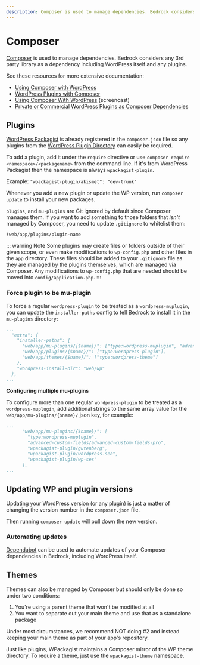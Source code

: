 ```yaml
---
description: Composer is used to manage dependencies. Bedrock considers any 3rd party library as a dependency including WordPress itself and any plugins.
---
```


# Composer

[Composer](http://getcomposer.org) is used to manage dependencies. Bedrock considers any 3rd party library as a dependency including WordPress itself and any plugins.

See these resources for more extensive documentation:

- [Using Composer with WordPress](https://roots.io/using-composer-with-wordpress/)
- [WordPress Plugins with Composer](https://roots.io/wordpress-plugins-with-composer/)
- [Using Composer With WordPress](https://roots.io/screencasts/using-composer-with-wordpress/) (screencast)
- [Private or Commercial WordPress Plugins as Composer Dependencies](https://roots.io/guides/private-or-commercial-wordpress-plugins-as-composer-dependencies/)

## Plugins

[WordPress Packagist](http://wpackagist.org/) is already registered in the `composer.json` file so any plugins from the [WordPress Plugin Directory](http://wordpress.org/plugins/) can easily be required.

To add a plugin, add it under the `require` directive or use `composer require <namespace>/<packagename>` from the command line. If it's from WordPress Packagist then the namespace is always `wpackagist-plugin`.

Example: `"wpackagist-plugin/akismet": "dev-trunk"`

Whenever you add a new plugin or update the WP version, run `composer update` to install your new packages.

`plugins`, and `mu-plugins` are Git ignored by default since Composer manages them. If you want to add something to those folders that *isn't* managed by Composer, you need to update `.gitignore` to whitelist them:

`!web/app/plugins/plugin-name`

::: warning Note
Some plugins may create files or folders outside of their given scope, or even make modifications to `wp-config.php` and other files in the `app` directory. These files should be added to your `.gitignore` file as they are managed by the plugins themselves, which are managed via Composer. Any modifications to `wp-config.php` that are needed should be moved into `config/application.php`.
:::

### Force plugin to be mu-plugin

To force a regular `wordpress-plugin` to be treated as a `wordpress-muplugin`, you can update the `installer-paths` config to tell Bedrock to install it in the `mu-plugins` directory:

```yaml
...
  "extra": {
    "installer-paths": {
      "web/app/mu-plugins/{$name}/": ["type:wordpress-muplugin", "advanced-custom-fields/advanced-custom-fields-pro"],
      "web/app/plugins/{$name}/": ["type:wordpress-plugin"],
      "web/app/themes/{$name}/": ["type:wordpress-theme"]
    },
    "wordpress-install-dir": "web/wp"
  },
...
```

**Configuring multiple mu-plugins**

To configure more than one regular `wordpress-plugin` to be treated as a `wordpress-muplugin`, add additional strings to the same array value for the `web/app/mu-plugins/{$name}/` json key, for example:

```yaml
...
      "web/app/mu-plugins/{$name}/": [
        "type:wordpress-muplugin", 
        "advanced-custom-fields/advanced-custom-fields-pro",
        "wpackagist-plugin/gutenberg",
        "wpackagist-plugin/wordpress-seo",
        "wpackagist-plugin/wp-ses"
      ],
...
```


## Updating WP and plugin versions

Updating your WordPress version (or any plugin) is just a matter of changing the version number in the `composer.json` file.

Then running `composer update` will pull down the new version.

### Automating updates

[Dependabot](https://dependabot.com/) can be used to automate updates of your Composer dependencies in Bedrock, including WordPress itself.

## Themes

Themes can also be managed by Composer but should only be done so under two conditions:

1. You're using a parent theme that won't be modified at all
2. You want to separate out your main theme and use that as a standalone package

Under most circumstances, we recommend NOT doing #2 and instead keeping your main theme as part of your app's repository.

Just like plugins, WPackagist maintains a Composer mirror of the WP theme directory. To require a theme, just use the `wpackagist-theme` namespace.
